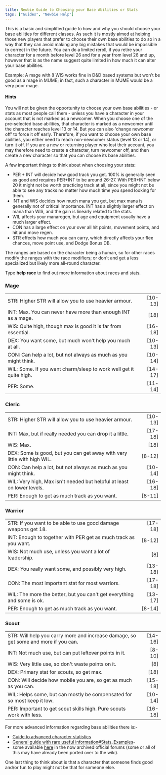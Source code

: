 ```yaml
---
title: Newbie Guide to Choosing your Base Abilities or Stats
tags: ["Guides", "Newbie Help"]
---
```

This is a basic and simplified guide to how and why you should choose
your base abilities for different classes. As such it is mostly aimed at
helping those new players that prefer to choose their own base abilities
to do so in a way that they can avoid making any big mistakes that would
be impossible to correct in the future. You can do a limited reroll, if
you retire your character for a month before level 26 and for a year
from level 26 and up, however that is as the name suggest quite limited
in how much it can alter your base abilities.

Example: A mage with 8 WIS works fine in D&D based systems but won't be
good as a mage in MUME; in fact, such a character in MUME would be a
very poor mage.

#### Hints

You will not be given the opportunity to choose your own base
abilities - or stats as most people call them - unless you have a
character in your account that is not marked as a newcomer. When you
choose one of the pre-selected base abilities, that character is marked
as a newcomer until the character reaches level 13 or 14. But you can
also 'change newcomer off' to force it off early. Therefore, if you want
to choose your own base abilities, you either need to reach non-newcomer
status (level 13 or 14), or turn it off. If you are a new or returning
player who lost their account, you may therefore need to create a
character, turn newcomer off, and then create a new character so that
you can choose its base abilities.

A few important things to think about when choosing your stats:

- PER + INT will decide how good track you get. 100% is generally seen
  as good and requires PER+INT to be around 26-27. With PER+INT below 20
  it might not be worth practicing track at all, since you might not be
  able to see any tracks no matter how much time you spend looking for
  them.
- INT and WIS decides how much mana you get, but max mana is generally
  not of critical importance. INT has a slightly larger effect on mana
  than WIS, and the gain is linearly related to the stats.
- WIL affects your manaregen, but age and equipment usually have a much
  larger effect.
- CON has a large effect on your over all hit points, movement points,
  and hit and move regen.
- STR effects how much you can carry, which directly affects your flee
  chances, move point use, and Dodge Bonus DB.

The ranges are based on the character being a human, so for other races
modify the ranges with the race modifiers; or don't and get a less
specialized but likely more all-round character.

Type **help race** to find out more information about races and stats.

### Mage

|                                                                    |           |
|--------------------------------------------------------------------|----------:|
| STR: Higher STR will allow you to use heavier armour.              | \[10-13\] |
| INT: Max. You can never have more than enough INT as a mage.       |    \[18\] |
| WIS: Quite high, though max is good it is far from essential.      | \[16-18\] |
| DEX: You want some, but much won't help you much at all.           | \[10-13\] |
| CON: Can help a lot, but not always as much as you might think.    | \[10-14\] |
| WIL: Some. If you want charm/sleep to work well get it quite high. | \[14-17\] |
| PER: Some.                                                         | \[11-14\] |

### Cleric

|                                                                         |           |
|-------------------------------------------------------------------------|----------:|
| STR: Higher STR will allow you to use heavier armour.                   | \[10-13\] |
| INT: Max, but if really needed you can drop it a little.                | \[17-18\] |
| WIS: Max.                                                               |    \[18\] |
| DEX: Some is good, but you can get away with very little with high WIL. |  \[8-12\] |
| CON: Can help a lot, but not always as much as you might think.         | \[10-14\] |
| WIL: Very high, Max isn't needed but helpful at least on lower levels.  | \[16-18\] |
| PER: Enough to get as much track as you want.                           |  \[8-11\] |

### Warrior

|                                                                        |           |
|------------------------------------------------------------------------|----------:|
| STR: If you want to be able to use good damage weapons get 18.         | \[17-18\] |
| INT: Enough to together with PER get as much track as you want.        |  \[8-12\] |
| WIS: Not much use, unless you want a lot of leadership.                |     \[8\] |
| DEX: You really want some, and possibly very high.                     | \[13-18\] |
| CON: The most important stat for most warriors.                        | \[17-18\] |
| WIL: The more the better, but you can't get everything and some is ok. | \[13-17\] |
| PER: Enough to get as much track as you want.                          |  \[8-14\] |

### Scout

|                                                                                     |           |
|-------------------------------------------------------------------------------------|----------:|
| STR: Will help you carry more and increase damage, so get some and more if you can. | \[14-16\] |
| INT: Not much use, but can put leftover points in it.                               |  \[8-10\] |
| WIS: Very little use, so don't waste points on it.                                  |     \[8\] |
| DEX: Primary stat for scouts, so get max.                                           |    \[18\] |
| CON: Will decide how mobile you are, so get as much as you can.                     | \[15-18\] |
| WIL: Helps some, but can mostly be compensated for so most keep it low.             | \[10-14\] |
| PER: Important to get scout skills high. Pure scouts work with less.                | \[16-18\] |

For more advanced information regarding base abilities there is:-

- [Guide to advanced character
  statistics](Guide_to_advanced_character_statistics "wikilink")
- [General guide with rare useful
  information#Stats_Examples](General_guide_with_rare_useful_information#Stats_Examples "wikilink")-
- some available [here](http://mume.org/forum/viewtopic.php?f=2&t=12) in
  the now archived official forums (some or all of this may have already
  been ported over to the wiki).

One last thing to think about is that a character that someone finds
good and/or fun to play might not be that for someone else.
 